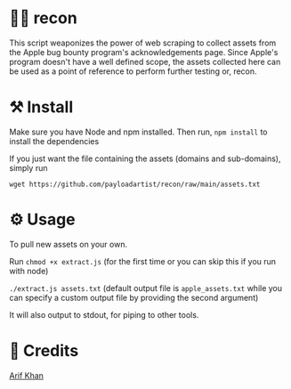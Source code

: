 # 🕵🏾 recon
This script weaponizes the power of web scraping to collect assets from the Apple bug bounty program's acknowledgements page.
Since Apple's program doesn't have a well defined scope, the assets collected here can be used as a point of reference to perform further testing or, recon.

# ⚒️ Install
Make sure you have Node and npm installed. Then run,
```npm install```
to install the dependencies

If you just want the file containing the assets (domains and sub-domains), simply run

```wget https://github.com/payloadartist/recon/raw/main/assets.txt```

# ⚙️ Usage

To pull new assets on your own.

Run
```chmod +x extract.js``` (for the first time or you can skip this if you run with node)

```./extract.js assets.txt```
(default output file is ```apple_assets.txt``` while you can specify a custom output file by providing the second argument)

It will also output to stdout, for piping to other tools.

# 🙌 Credits

[Arif Khan](https://twitter.com/payloadartist)
